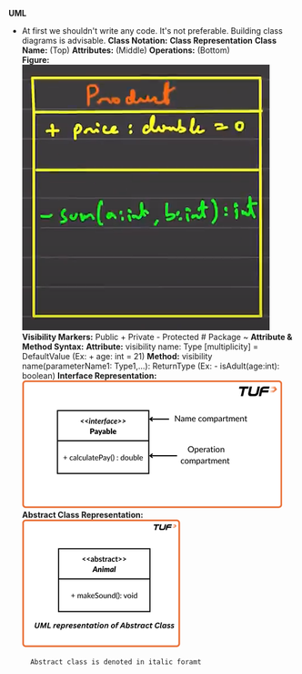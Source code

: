 **UML**
* At first we shouldn't write any code. It's not preferable. Building class diagrams is advisable. 
__Class Notation:__
    __Class Representation__
        __Class Name:__ (Top)
        __Attributes:__ (Middle)
        __Operations:__ (Bottom)    
        __Figure:__<br>
        ![Fig 1](image-1.png)<br>
    __Visibility Markers:__
        Public +
        Private -
        Protected #
        Package ~
    __Attribute & Method Syntax:__
        __Attribute:__ visibility name: Type [multiplicity] = DefaultValue (Ex: + age: int = 21)
        __Method:__ visibility name(parameterName1: Type1,...): ReturnType (Ex: - isAdult(age:int): boolean)
        __Interface Representation:__
        ![Interface Rep](image-4.png)<br>
        __Abstract Class Representation:__
        ![Abs Class Rep](image-2.png)<br>
        
        Abstract class is denoted in italic foramt



